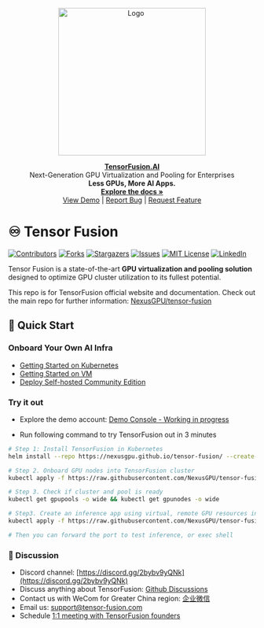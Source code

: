 <p align="center"><a href="javascript:void(0);" target="_blank" rel="noreferrer"><img width="300" src="https://cdn.tensor-fusion.ai/tensor-fusion.png" alt="Logo"></a></p>

<p align="center">
    <strong><a href="https://tensor-fusion.ai" target="_blank">TensorFusion.AI</a></strong><br/>Next-Generation GPU Virtualization and Pooling for Enterprises<br><b>Less GPUs, More AI Apps.</b>
    <br />
    <a href="https://tensor-fusion.ai/guide/overview"><strong>Explore the docs »</strong></a>
    <br />
    <a href="https://tensor-fusion.ai/guide/overview">View Demo</a>
    |
    <a href="https://github.com/NexusGPU/tensor-fusion/issues/new?labels=bug&template=bug-report---.md">Report Bug</a>
    |
    <a href="https://github.com/NexusGPU/tensor-fusion/issues/new?labels=enhancement&template=feature-request---.md">Request Feature</a>
  </p>


# ♾️ Tensor Fusion

[![Contributors][contributors-shield]][contributors-url]
[![Forks][forks-shield]][forks-url]
[![Stargazers][stars-shield]][stars-url]
[![Issues][issues-shield]][issues-url]
[![MIT License][license-shield]][license-url]
[![LinkedIn][linkedin-shield]][linkedin-url]

Tensor Fusion is a state-of-the-art **GPU virtualization and pooling solution** designed to optimize GPU cluster utilization to its fullest potential.

This repo is for TensorFusion official website and documentation. Check out the main repo for further information: [NexusGPU/tensor-fusion](https://github.com/NexusGPU/tensor-fusion)

## 🚀 Quick Start

### Onboard Your Own AI Infra

- [Getting Started on Kubernetes](https://tensor-fusion.ai/guide/getting-started/deployment-k8s)
- [Getting Started on VM](https://tensor-fusion.ai/guide/getting-started/deployment-vm)
- [Deploy Self-hosted Community Edition](https://tensor-fusion.ai/guide/recipes/deploy-k8s-local-mode)

### Try it out

- Explore the demo account: [Demo Console - Working in progress](https://app.tensor-fusion.ai?hint=demo)

- Run following command to try TensorFusion out in 3 minutes

```bash
# Step 1: Install TensorFusion in Kubernetes
helm install --repo https://nexusgpu.github.io/tensor-fusion/ --create-namespace

# Step 2. Onboard GPU nodes into TensorFusion cluster
kubectl apply -f https://raw.githubusercontent.com/NexusGPU/tensor-fusion/main/manifests/gpu-node.yaml

# Step 3. Check if cluster and pool is ready
kubectl get gpupools -o wide && kubectl get gpunodes -o wide

# Step3. Create an inference app using virtual, remote GPU resources in TensorFusion cluster
kubectl apply -f https://raw.githubusercontent.com/NexusGPU/tensor-fusion/main/manifests/inference-app.yaml

# Then you can forward the port to test inference, or exec shell
```

### 💬 Discussion

- Discord channel: [https://discord.gg/2bybv9yQNk](https://discord.gg/2bybv9yQNk)
- Discuss anything about TensorFusion: [Github Discussions](https://github.com/NexusGPU/tensor-fusion/discussions)
- Contact us with WeCom for Greater China region: [企业微信](https://work.weixin.qq.com/ca/cawcde42751d9f6a29) 
- Email us: [support@tensor-fusion.com](mailto:support@tensor-fusion.com)
- Schedule [1:1 meeting with TensorFusion founders](https://tensor-fusion.ai/book-demo)


<!-- MARKDOWN LINKS & IMAGES -->
<!-- https://www.markdownguide.org/basic-syntax/#reference-style-links -->
[contributors-shield]: https://img.shields.io/github/contributors/NexusGPU/tensor-fusion.svg?style=for-the-badge
[contributors-url]: https://github.com/NexusGPU/tensor-fusion/graphs/contributors
[forks-shield]: https://img.shields.io/github/forks/NexusGPU/tensor-fusion.svg?style=for-the-badge
[forks-url]: https://github.com/NexusGPU/tensor-fusion/network/members
[stars-shield]: https://img.shields.io/github/stars/NexusGPU/tensor-fusion.svg?style=for-the-badge
[stars-url]: https://github.com/NexusGPU/tensor-fusion/stargazers
[issues-shield]: https://img.shields.io/github/issues/NexusGPU/tensor-fusion.svg?style=for-the-badge
[issues-url]: https://github.com/NexusGPU/tensor-fusion/issues
[license-shield]: https://img.shields.io/github/license/NexusGPU/tensor-fusion.svg?style=for-the-badge
[license-url]: https://github.com/NexusGPU/tensor-fusion/blob/master/LICENSE
[linkedin-shield]: https://img.shields.io/badge/-LinkedIn-black.svg?style=for-the-badge&logo=linkedin&colorB=555
[linkedin-url]: https://www.linkedin.com/company/tensor-fusion/about

